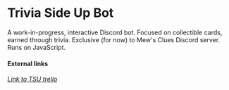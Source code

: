 # Trivia Side Up Bot
A work-in-progress, interactive Discord bot. Focused on collectible cards, earned through trivia. Exclusive (for now) to Mew's Clues Discord server. Runs on JavaScript.

#### External links
[*Link to TSU trello*](https://trello.com/b/vQL17gqQ/trivia-side-up-bot "Trivia Side Up Trello Page")
